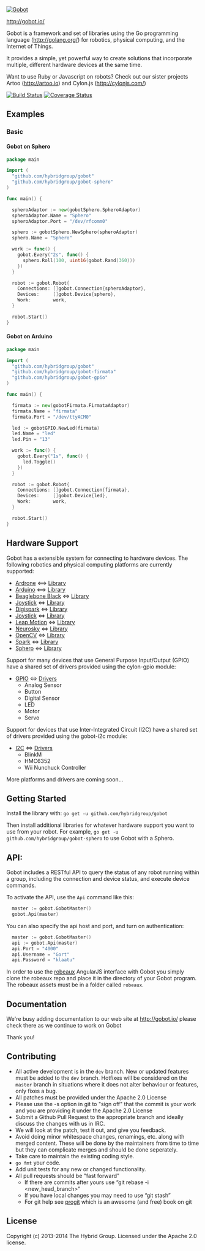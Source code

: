 [![Gobot](https://cdn.rawgit.com/hybridgroup/gobot-site/master/source/images/elements/gophy.png)](http://gobot.io/)

http://gobot.io/

Gobot is a framework and set of libraries using the Go programming language (http://golang.org/) for robotics, physical computing, and the Internet of Things. 

It provides a simple, yet powerful way to create solutions that incorporate multiple, different hardware devices at the same time.

Want to use Ruby or Javascript on robots? Check out our sister projects Artoo (http://artoo.io) and Cylon.js (http://cylonjs.com/)

[![Build Status](https://travis-ci.org/hybridgroup/gobot.png?branch=master)](https://travis-ci.org/hybridgroup/gobot) [![Coverage Status](https://coveralls.io/repos/hybridgroup/gobot/badge.png?branch=master)](https://coveralls.io/r/hybridgroup/gobot?branch=master)

## Examples

### Basic

#### Gobot on Sphero

```go
package main

import (
  "github.com/hybridgroup/gobot"
  "github.com/hybridgroup/gobot-sphero"
)

func main() {

  spheroAdaptor := new(gobotSphero.SpheroAdaptor)
  spheroAdaptor.Name = "Sphero"
  spheroAdaptor.Port = "/dev/rfcomm0"

  sphero := gobotSphero.NewSphero(spheroAdaptor)
  sphero.Name = "Sphero"

  work := func() {
    gobot.Every("2s", func() {
      sphero.Roll(100, uint16(gobot.Rand(360)))
    })
  }

  robot := gobot.Robot{
    Connections: []gobot.Connection{spheroAdaptor},
    Devices:     []gobot.Device{sphero},
    Work:        work,
  }

  robot.Start()
}
```
#### Gobot on Arduino

```go
package main

import (
  "github.com/hybridgroup/gobot"
  "github.com/hybridgroup/gobot-firmata"
  "github.com/hybridgroup/gobot-gpio"
)

func main() {

  firmata := new(gobotFirmata.FirmataAdaptor)
  firmata.Name = "firmata"
  firmata.Port = "/dev/ttyACM0"

  led := gobotGPIO.NewLed(firmata)
  led.Name = "led"
  led.Pin = "13"

  work := func() {
    gobot.Every("1s", func() {
      led.Toggle()
    })
  }

  robot := gobot.Robot{
    Connections: []gobot.Connection{firmata},
    Devices:     []gobot.Device{led},
    Work:        work,
  }

  robot.Start()
}
```

## Hardware Support
Gobot has a extensible system for connecting to hardware devices. The following robotics and physical computing platforms are currently supported:
  
  - [Ardrone](http://ardrone2.parrot.com/) <==> [Library](https://github.com/hybridgroup/gobot-ardrone)
  - [Arduino](http://www.arduino.cc/) <==> [Library](https://github.com/hybridgroup/gobot-firmata)
  - [Beaglebone Black](http://beagleboard.org/Products/BeagleBone+Black/) <=> [Library](https://github.com/hybridgroup/gobot-beaglebone)
  - [Joystick](http://en.wikipedia.org/wiki/Joystick) <=> [Library](https://github.com/hybridgroup/gobot-joystick)
  - [Digispark](http://digistump.com/products/1) <=> [Library](https://github.com/hybridgroup/gobot-digispark)
  - [Joystick](http://en.wikipedia.org/wiki/Joystick) <=> [Library](https://github.com/hybridgroup/gobot-joystick)
  - [Leap Motion](https://www.leapmotion.com/) <=> [Library](https://github.com/hybridgroup/gobot-leapmotion)
  - [Neurosky](http://neurosky.com/products-markets/eeg-biosensors/hardware/) <=> [Library](https://github.com/hybridgroup/gobot-neurosky)
  - [OpenCV](http://opencv.org/) <=> [Library](https://github.com/hybridgroup/gobot-opencv)
  - [Spark](https://www.spark.io/) <=> [Library](https://github.com/hybridgroup/gobot-spark)
  - [Sphero](http://www.gosphero.com/) <=> [Library](https://github.com/hybridgroup/gobot-sphero)
  

Support for many devices that use General Purpose Input/Output (GPIO) have
a shared set of drivers provided using the cylon-gpio module:

  - [GPIO](https://en.wikipedia.org/wiki/General_Purpose_Input/Output) <=> [Drivers](https://github.com/hybridgroup/gobot-gpio)
    - Analog Sensor
    - Button
    - Digital Sensor
    - LED
    - Motor
    - Servo

Support for devices that use Inter-Integrated Circuit (I2C) have a shared set of
drivers provided using the gobot-i2c module:

  - [I2C](https://en.wikipedia.org/wiki/I%C2%B2C) <=> [Drivers](https://github.com/hybridgroup/gobot-i2c)
    - BlinkM
    - HMC6352
    - Wii Nunchuck Controller

More platforms and drivers are coming soon...

## Getting Started

Install the library with: `go get -u github.com/hybridgroup/gobot`

Then install additional libraries for whatever hardware support you want to use from your robot. For example, `go get -u github.com/hybridgroup/gobot-sphero` to use Gobot with a Sphero.

## API:

Gobot includes a RESTful API to query the status of any robot running within a group, including the connection and device status, and execute device commands.

To activate the API, use the `Api` command like this:

```go 
  master := gobot.GobotMaster()
  gobot.Api(master)
```

You can also specify the api host and port, and turn on authentication:
```go 
  master := gobot.GobotMaster()
  api := gobot.Api(master)
  api.Port = "4000"
  api.Username = "Gort"
  api.Password = "klaatu"
```

In order to use the [robeaux](https://github.com/hybridgroup/robeaux) AngularJS interface with Gobot you simply clone the robeaux repo and place it in the directory of your Gobot program. The robeaux assets must be in a folder called `robeaux`.

## Documentation
We're busy adding documentation to our web site at http://gobot.io/ please check there as we continue to work on Gobot

Thank you!

## Contributing
* All active development is in the `dev` branch. New or updated features must be added to the `dev` branch. Hotfixes will be considered on the `master` branch in situations where it does not alter behaviour or features, only fixes a bug.
* All patches must be provided under the Apache 2.0 License
* Please use the -s option in git to "sign off" that the commit is your work and you are providing it under the Apache 2.0 License
* Submit a Github Pull Request to the appropriate branch and ideally discuss the changes with us in IRC.
* We will look at the patch, test it out, and give you feedback.
* Avoid doing minor whitespace changes, renamings, etc. along with merged content. These will be done by the maintainers from time to time but they can complicate merges and should be done seperately.
* Take care to maintain the existing coding style.
* `go fmt` your code.
* Add unit tests for any new or changed functionality.
* All pull requests should be "fast forward"
  * If there are commits after yours use “git rebase -i <new_head_branch>”
  * If you have local changes you may need to use “git stash”
  * For git help see [progit](http://git-scm.com/book) which is an awesome (and free) book on git


## License
Copyright (c) 2013-2014 The Hybrid Group. Licensed under the Apache 2.0 license.
